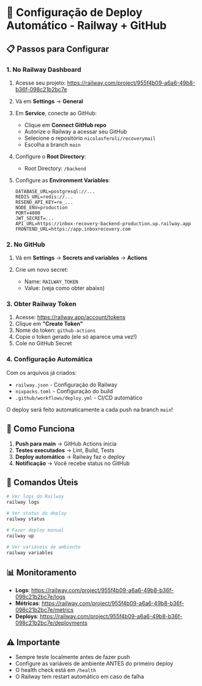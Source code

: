 # 🚂 Configuração de Deploy Automático - Railway + GitHub

## 📋 Passos para Configurar

### 1. No Railway Dashboard

1. Acesse seu projeto: https://railway.com/project/955f4b09-a6a6-49b8-b36f-098c21b2bc7e

2. Vá em **Settings** → **General**

3. Em **Service**, conecte ao GitHub:
   - Clique em **Connect GitHub repo**
   - Autorize o Railway a acessar seu GitHub
   - Selecione o repositório `nicolasferoli/recoverymail`
   - Escolha a branch `main`

4. Configure o **Root Directory**:
   - Root Directory: `/backend`

5. Configure as **Environment Variables**:
   ```
   DATABASE_URL=postgresql://...
   REDIS_URL=redis://...
   RESEND_API_KEY=re_...
   NODE_ENV=production
   PORT=4000
   JWT_SECRET=...
   API_URL=https://inbox-recovery-backend-production.up.railway.app
   FRONTEND_URL=https://app.inboxrecovery.com
   ```

### 2. No GitHub

1. Vá em **Settings** → **Secrets and variables** → **Actions**

2. Crie um novo secret:
   - Name: `RAILWAY_TOKEN`
   - Value: (veja como obter abaixo)

### 3. Obter Railway Token

1. Acesse: https://railway.app/account/tokens
2. Clique em **"Create Token"**
3. Nome do token: `github-actions`
4. Copie o token gerado (ele só aparece uma vez!)
5. Cole no GitHub Secret

### 4. Configuração Automática

Com os arquivos já criados:
- `railway.json` - Configuração do Railway
- `nixpacks.toml` - Configuração do build
- `.github/workflows/deploy.yml` - CI/CD automático

O deploy será feito automaticamente a cada push na branch `main`!

## 🚀 Como Funciona

1. **Push para main** → GitHub Actions inicia
2. **Testes executados** → Lint, Build, Tests
3. **Deploy automático** → Railway faz o deploy
4. **Notificação** → Você recebe status no GitHub

## 🔧 Comandos Úteis

```bash
# Ver logs do Railway
railway logs

# Ver status do deploy
railway status

# Fazer deploy manual
railway up

# Ver variáveis de ambiente
railway variables
```

## 📊 Monitoramento

- **Logs**: https://railway.com/project/955f4b09-a6a6-49b8-b36f-098c21b2bc7e/logs
- **Métricas**: https://railway.com/project/955f4b09-a6a6-49b8-b36f-098c21b2bc7e/metrics
- **Deploys**: https://railway.com/project/955f4b09-a6a6-49b8-b36f-098c21b2bc7e/deployments

## ⚠️ Importante

- Sempre teste localmente antes de fazer push
- Configure as variáveis de ambiente ANTES do primeiro deploy
- O health check está em `/health`
- O Railway tem restart automático em caso de falha 